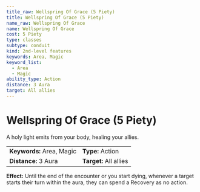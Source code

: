 ```yaml
---
title_raw: Wellspring Of Grace (5 Piety)
title: Wellspring Of Grace (5 Piety)
name_raw: Wellspring Of Grace
name: Wellspring Of Grace
cost: 5 Piety
type: classes
subtype: conduit
kind: 2nd-level features
keywords: Area, Magic
keyword_list:
  - Area
  - Magic
ability_type: Action
distance: 3 Aura
target: All allies
---
```


# Wellspring Of Grace (5 Piety)

A holy light emits from your body, healing your allies.

|                           |                        |
| :------------------------ | :--------------------- |
| **Keywords:** Area, Magic | **Type:** Action       |
| **Distance:** 3 Aura      | **Target:** All allies |

**Effect:** Until the end of the encounter or you start dying, whenever a target starts their turn within the aura, they can spend a Recovery as no action.
